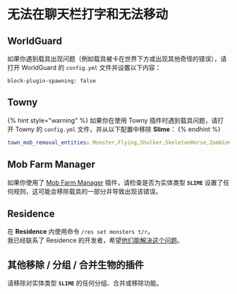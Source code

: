 # 无法在聊天栏打字和无法移动

## WorldGuard

如果你遇到载具出现问题（例如载具被卡在世界下方或出现其他奇怪的错误），请打开 WorldGuard 的 `config.yml` 文件并设置以下内容：

```
block-plugin-spawning: false
```

## Towny

{% hint style="warning" %}
如果你在使用 Towny 插件时遇到载具问题，请打开 Towny 的 `config.yml` 文件，并从以下配置中移除 **Slime**：
{% endhint %}

```yaml
town_mob_removal_entities: Monster,Flying,Shulker,SkeletonHorse,ZombieHorse
```

## Mob Farm Manager

如果你使用了 [Mob Farm Manager](https://www.spigotmc.org/resources/mob-farm-manager-supports-1-7-10-up-to-1-16-hopper-support.15127/) 插件，请检查是否为实体类型 **`SLIME`** 设置了任何规则，这可能会移除载具的一部分并导致出现该错误。

## Residence

在 **Residence** 内使用命令 `/res set monsters t/r`。\
我已经联系了 Residence 的开发者，希望[他们能解决这个问题](https://github.com/Zrips/Residence/issues/469#issuecomment-801425643)。

## 其他移除 / 分组 / 合并生物的插件

请移除对实体类型 **`SLIME`** 的任何分组、合并或移除功能。
